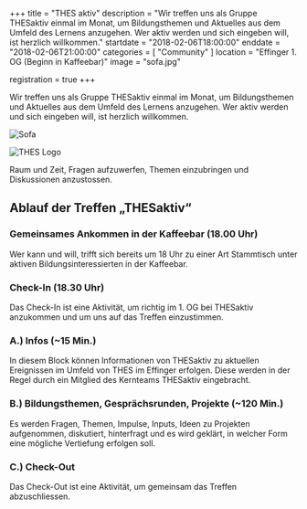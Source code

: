 +++
title = "THES aktiv"
description = "Wir treffen uns als Gruppe THESaktiv einmal im Monat, um Bildungsthemen und Aktuelles aus dem Umfeld des Lernens anzugehen. Wer aktiv werden und sich eingeben will, ist herzlich willkommen."
startdate = "2018-02-06T18:00:00"
enddate = "2018-02-06T21:00:00"
categories = [ "Community" ]
location = "Effinger 1. OG (Beginn in Kaffeebar)"
image = "sofa.jpg"

registration = true
+++

<div class="lead">
Wir treffen uns als Gruppe THESaktiv einmal im Monat, um Bildungsthemen und Aktuelles aus dem Umfeld des Lernens anzugehen. Wer aktiv werden und sich eingeben will, ist herzlich willkommen.
</div>

![Sofa](sofa.jpg)

![THES Logo](thes-logo.png)

Raum und Zeit, Fragen aufzuwerfen, Themen einzubringen und Diskussionen anzustossen.


## Ablauf  der Treffen „THESaktiv“

### Gemeinsames Ankommen in der Kaffeebar (18.00 Uhr)

Wer kann und will, trifft sich bereits um 18 Uhr zu einer Art Stammtisch unter aktiven Bildungsinteressierten in der Kaffeebar.


### Check-In (18.30 Uhr)
Das Check-In ist eine Aktivität, um richtig im 1. OG bei THESaktiv anzukommen und um uns auf das Treffen einzustimmen.


### A.) Infos (~15 Min.)

In diesem Block können Informationen von THESaktiv zu aktuellen Ereignissen im Umfeld von THES im Effinger erfolgen. Diese werden in der Regel durch ein Mitglied des Kernteams THESaktiv eingebracht.


### B.) Bildungsthemen, Gesprächsrunden, Projekte (~120 Min.)

Es werden Fragen, Themen, Impulse, Inputs, Ideen zu Projekten aufgenommen, diskutiert, hinterfragt und es wird geklärt, in welcher Form eine mögliche Vertiefung erfolgen soll.


### C.) Check-Out

Das Check-Out ist eine Aktivität, um gemeinsam das Treffen abzuschliessen.
